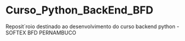 # Curso_Python_BackEnd_BFD
Reposit´roio destinado ao desenvolvimento do curso backend python - SOFTEX BFD PERNAMBUCO
